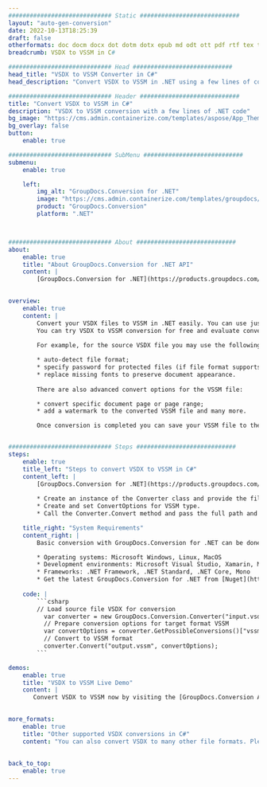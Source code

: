 ```yaml
---
############################# Static ############################
layout: "auto-gen-conversion"
date: 2022-10-13T18:25:39
draft: false
otherformats: doc docm docx dot dotm dotx epub md odt ott pdf rtf tex txt vdx vsdm vsdx vssm vssx vstm vstx vsx vtx xps
breadcrumb: VSDX to VSSM in C#

############################# Head ############################
head_title: "VSDX to VSSM Converter in C#"
head_description: "Convert VSDX to VSSM in .NET using a few lines of code. Use the GroupDocs Document Conversion API to convert over 160 file formats."

############################# Header ############################
title: "Convert VSDX to VSSM in C#"
description: "VSDX to VSSM conversion with a few lines of .NET code"
bg_image: "https://cms.admin.containerize.com/templates/aspose/App_Themes/V3/images/bg/header1.png"
bg_overlay: false
button:
    enable: true

############################# SubMenu ############################
submenu:
    enable: true

    left:
        img_alt: "GroupDocs.Conversion for .NET"
        image: "https://cms.admin.containerize.com/templates/groupdocs/images/product-logos/90x90-noborder/groupdocs-conversion-net.png"
        product: "GroupDocs.Conversion"
        platform: ".NET"



############################# About ############################
about:
    enable: true
    title: "About GroupDocs.Conversion for .NET API"
    content: |
        [GroupDocs.Conversion for .NET](https://products.groupdocs.com/conversion/net/) can be used to convert Microsoft Word, Excel, PowerPoint, PDF, Visio and other formats. GroupDocs.Conversion is a standalone API that is suitable for back-end and internal systems where high performance is required. It does not depend on any software such as Microsoft or Open Office.
    

overview:
    enable: true
    content: |
        Convert your VSDX files to VSSM in .NET easily. You can use just a couple of C# code lines in any platform of your choice like - Windows, Linux, macOS.
        You can try VSDX to VSSM conversion for free and evaluate conversion results quality.  Along with simple file conversion scenarios you can try more advanced options for loading source VSDX file and for saving output VSSM result. 
        
        For example, for the source VSDX file you may use the following load options:

        * auto-detect file format;
        * specify password for protected files (if file format supports it);
        * replace missing fonts to preserve document appearance.
        
        There are also advanced convert options for the VSSM file:

        * convert specific document page or page range;
        * add a watermark to the converted VSSM file and many more.

        Once conversion is completed you can save your VSSM file to the local file path or any third-party storage like FTP, Amazon S3, Google Drive, Dropbox etc. Please note - to convert VSDX to VSSM there is no need for any additional software installed - like MS Office, Open Office, Adobe Acrobat Reader etc.


############################# Steps ############################
steps:
    enable: true
    title_left: "Steps to convert VSDX to VSSM in C#"
    content_left: |
        [GroupDocs.Conversion for .NET](https://products.groupdocs.com/conversion/net/) makes it easy for developers to convert a VSDX file to VSSM with a few lines of code.
        
        * Create an instance of the Converter class and provide the file VSDX with the full path
        * Create and set ConvertOptions for VSSM type.
        * Call the Converter.Convert method and pass the full path and format (VSSM) as a parameter

    title_right: "System Requirements"
    content_right: |
        Basic conversion with GroupDocs.Conversion for .NET can be done in just a few simple steps. Our APIs are supported on all major platforms and operating systems. Before executing the code below, make sure you have the following prerequisites installed on your system.

        * Operating systems: Microsoft Windows, Linux, MacOS
        * Development environments: Microsoft Visual Studio, Xamarin, MonoDevelop
        * Frameworks: .NET Framework, .NET Standard, .NET Core, Mono
        * Get the latest GroupDocs.Conversion for .NET from [Nuget](https://www.nuget.org/packages/groupdocs.conversion)
         
    code: |
        ```csharp    
        // Load source file VSDX for conversion
          var converter = new GroupDocs.Conversion.Converter("input.vsdx");
          // Prepare conversion options for target format VSSM
          var convertOptions = converter.GetPossibleConversions()["vssm"].ConvertOptions;
          // Convert to VSSM format
          converter.Convert("output.vssm", convertOptions);
        ```

demos:
    enable: true
    title: "VSDX to VSSM Live Demo"
    content: |
       Convert VSDX to VSSM now by visiting the [GroupDocs.Conversion App](https://products.groupdocs.app/conversion/family) website. Online demo has the following advantages
          

more_formats:
    enable: true
    title: "Other supported VSDX conversions in C#"
    content: "You can also convert VSDX to many other file formats. Please see the list below."
       
       
back_to_top:
    enable: true
---
```

